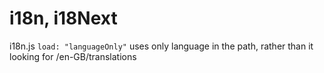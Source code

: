 # i18n, i18Next

i18n.js
`load: "languageOnly"`
uses only language in the path, rather than it looking for /en-GB/translations
